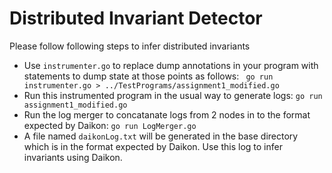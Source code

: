 # Distributed Invariant Detector

Please follow following steps to infer distributed invariants
- Use `instrumenter.go` to replace dump annotations in your program with statements to dump state at those points as follows: ` go run instrumenter.go > ../TestPrograms/assignment1_modified.go`
- Run this instrumented program in the usual way to generate logs: `go run assignment1_modified.go`
- Run the log merger to concatanate logs from 2 nodes in to the format expected by Daikon: `go run LogMerger.go`
- A file named `daikonLog.txt` will be generated in the base directory which is in the format expected by Daikon. Use this log to infer invariants using Daikon.